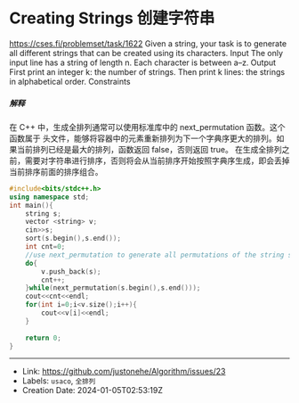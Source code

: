 # Creating Strings 创建字符串

https://cses.fi/problemset/task/1622
Given a string, your task is to generate all different strings that can be created using its characters.
Input
The only input line has a string of length n. Each character is between a–z.
Output
First print an integer k: the number of strings. Then print k lines: the strings in alphabetical order.
Constraints
##### 解释
在 C++ 中，生成全排列通常可以使用标准库中的 next_permutation 函数。这个函数属于 <algorithm> 头文件，能够将容器中的元素重新排列为下一个字典序更大的排列。如果当前排列已经是最大的排列，函数返回 false，否则返回 true。
在生成全排列之前，需要对字符串进行排序，否则将会从当前排序开始按照字典序生成，即会丢掉当前排序前面的排序组合。
```C++
#include<bits/stdc++.h>
using namespace std;
int main(){
    string s;
    vector <string> v;
    cin>>s;
    sort(s.begin(),s.end());
    int cnt=0;
    //use next_permutation to generate all permutations of the string s, add to vector v
    do{
        v.push_back(s);
        cnt++;
    }while(next_permutation(s.begin(),s.end()));
    cout<<cnt<<endl;
    for(int i=0;i<v.size();i++){
        cout<<v[i]<<endl;
    }
    
    return 0;
}
```

---

* Link: https://github.com/justonehe/Algorithm/issues/23
* Labels: `usaco`, `全排列`
* Creation Date: 2024-01-05T02:53:19Z
